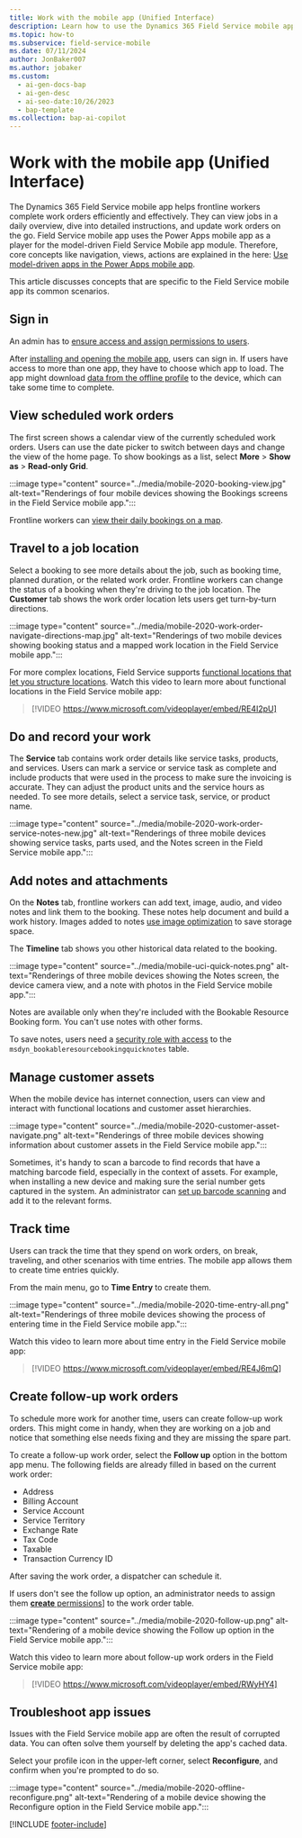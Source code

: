 ```yaml
---
title: Work with the mobile app (Unified Interface)
description: Learn how to use the Dynamics 365 Field Service mobile app to plan your work day, track your work orders, and view customer details.
ms.topic: how-to
ms.subservice: field-service-mobile
ms.date: 07/11/2024
author: JonBaker007
ms.author: jobaker
ms.custom:
  - ai-gen-docs-bap
  - ai-gen-desc
  - ai-seo-date:10/26/2023
  - bap-template
ms.collection: bap-ai-copilot 
---
```


# Work with the mobile app (Unified Interface)

The Dynamics 365 Field Service mobile app helps frontline workers complete work orders efficiently and effectively. They can view jobs in a daily overview, dive into detailed instructions, and update work orders on the go. Field Service mobile app uses the Power Apps mobile app as a player for the model-driven Field Service Mobile app module. Therefore, core concepts like navigation, views, actions are explained in the here: [Use model-driven apps in the Power Apps mobile app](/power-apps/mobile/use-custom-model-driven-app-on-mobile).

This article discusses concepts that are specific to the Field Service mobile app its common scenarios.

## Sign in

An admin has to [ensure access and assign permissions to users](../users-licenses-permissions.md).

After [installing and opening the mobile app](download-mobile-app.md), users can sign in. If users have access to more than one app, they have to choose which app to load. The app might download [data from the offline profile](offline-data-sync.md) to the device, which can take some time to complete.

## View scheduled work orders

The first screen shows a calendar view of the currently scheduled work orders. Users can use the date picker to switch between days and change the view of the home page. To show bookings as a list, select **More** > **Show as** > **Read-only Grid**.

:::image type="content" source="../media/mobile-2020-booking-view.jpg" alt-text="Renderings of four mobile devices showing the Bookings screens in the Field Service mobile app.":::

Frontline workers can [view their daily bookings on a map](booking-maps.md).

## Travel to a job location

Select a booking to see more details about the job, such as booking time, planned duration, or the related work order. Frontline workers can change the status of a booking when they're driving to the job location. The **Customer** tab shows the work order location lets users get turn-by-turn directions.

:::image type="content" source="../media/mobile-2020-work-order-navigate-directions-map.jpg" alt-text="Renderings of two mobile devices showing booking status and a mapped work location in the Field Service mobile app.":::

For more complex locations, Field Service supports [functional locations that let you structure locations](../functional-locations.md). Watch this video to learn more about functional locations in the Field Service mobile app:

> [!VIDEO https://www.microsoft.com/videoplayer/embed/RE4I2pU]

## Do and record your work

The **Service** tab contains work order details like service tasks, products, and services. Users can mark a service or service task as complete and include products that were used in the process to make sure the invoicing is accurate. They can adjust the product units and the service hours as needed. To see more details, select a service task, service, or product name.

:::image type="content" source="../media/mobile-2020-work-order-service-notes-new.jpg" alt-text="Renderings of three mobile devices showing service tasks, parts used, and the Notes screen in the Field Service mobile app.":::

## Add notes and attachments

On the **Notes** tab, frontline workers can add text, image, audio, and video notes and link them to the booking. These notes help document and build a work history. Images added to notes [use image optimization](/power-apps/mobile/optimize-images-upload) to save storage space.

The **Timeline** tab shows you other historical data related to the booking.

:::image type="content" source="../media/mobile-uci-quick-notes.png" alt-text="Renderings of three mobile devices showing the Notes screen, the device camera view, and a note with photos in the Field Service mobile app.":::

<!-- TODO: is the next sentence still accurate? -->

Notes are available only when they're included with the Bookable Resource Booking form. You can't use notes with other forms.

To save notes, users need a [security role with access](../users-licenses-permissions.md) to the `msdyn_bookableresourcebookingquicknotes` table.

## Manage customer assets

When the mobile device has internet connection, users can view and interact with functional locations and customer asset hierarchies.

:::image type="content" source="../media/mobile-2020-customer-asset-navigate.png" alt-text="Renderings of three mobile devices showing information about customer assets in the Field Service mobile app.":::

Sometimes, it's handy to scan a barcode to find records that have a matching barcode field, especially in the context of assets. For example, when installing a new device and making sure the serial number gets captured in the system. An administrator can [set up barcode scanning](scan-barcode.md) and add it to the relevant forms.

## Track time

Users can track the time that they spend on work orders, on break, traveling, and other scenarios with time entries. The mobile app allows them to create time entries quickly.

From the main menu, go to **Time Entry** to create them.

:::image type="content" source="../media/mobile-2020-time-entry-all.png" alt-text="Renderings of three mobile devices showing the process of entering time in the Field Service mobile app.":::

Watch this video to learn more about time entry in the Field Service mobile app:

> [!VIDEO https://www.microsoft.com/videoplayer/embed/RE4J6mQ]

## Create follow-up work orders

To schedule more work for another time, users can create follow-up work orders. This might come in handy, when they are working on a job and notice that something else needs fixing and they are missing the spare part.

To create a follow-up work order, select the **Follow up** option in the bottom app menu. The following fields are already filled in based on the current work order:

- Address
- Billing Account
- Service Account
- Service Territory
- Exchange Rate
- Tax Code
- Taxable
- Transaction Currency ID

After saving the work order, a dispatcher can schedule it.

If users don't see the follow up option, an administrator needs to assign them [**create** permissions](../users-licenses-permissions.md)] to the work order table.

:::image type="content" source="../media/mobile-2020-follow-up.png" alt-text="Rendering of a mobile device showing the Follow up option in the Field Service mobile app.":::

Watch this video to learn more about follow-up work orders in the Field Service mobile app:

> [!VIDEO https://www.microsoft.com/videoplayer/embed/RWyHY4]

## Troubleshoot app issues

Issues with the Field Service mobile app are often the result of corrupted data. You can often solve them yourself by deleting the app's cached data.

Select your profile icon in the upper-left corner, select **Reconfigure**, and confirm when you're prompted to do so.

:::image type="content" source="../media/mobile-2020-offline-reconfigure.png" alt-text="Rendering of a mobile device showing the Reconfigure option in the Field Service mobile app.":::

[!INCLUDE [footer-include](../../includes/footer-banner.md)]
